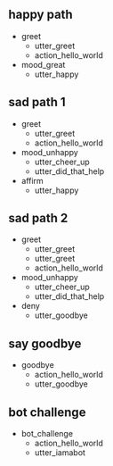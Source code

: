 ## happy path
* greet
  - utter_greet
  - action_hello_world
* mood_great
  - utter_happy

## sad path 1
* greet
  - utter_greet
  - action_hello_world
* mood_unhappy
  - utter_cheer_up
  - utter_did_that_help
* affirm
  - utter_happy

## sad path 2
* greet
  - utter_greet
  - utter_greet
  - action_hello_world
* mood_unhappy
  - utter_cheer_up
  - utter_did_that_help
* deny
  - utter_goodbye

## say goodbye
* goodbye
  - action_hello_world
  - utter_goodbye

## bot challenge
* bot_challenge
  - action_hello_world
  - utter_iamabot

